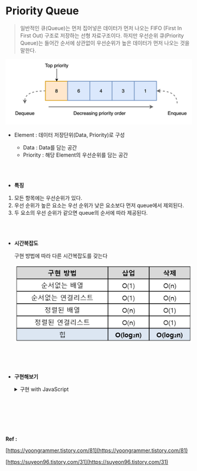 # Priority Queue

> 일반적인 큐(Queue)는 먼저 집어넣은 데이터가 먼저 나오는 FIFO (First In First Out) 구조로 저장하는 선형 자료구조이다.
> 하지만 우선순위 큐(Priority Queue)는 들어간 순서에 상관없이 우선순위가 높은 데이터가 먼저 나오는 것을 말한다.

![Untitled](<Priority-Queue(img)/Untitled.png>)

- Element : 데이터 저장단위(Data, Priority)로 구성

  - Data : Data를 담는 공간
  - Priority : 해당 Element의 우선순위를 담는 공간

<br>
<br>

- **특징**

1. 모든 항목에는 우선순위가 있다.
2. 우선 순위가 높은 요소는 우선 순위가 낮은 요소보다 먼저 queue에서 제외된다.
3. 두 요소의 우선 순위가 같으면 queue의 순서에 따라 제공된다.

<br>
<br>

- **시간복잡도**

  구현 방법에 따라 다른 시간복잡도를 갖는다

  ![Untitled](<Priority-Queue(img)/Untitled%201.png>)

<br>
<br>
<br>

- **구현해보기**
  <details>
  <summary>구현 with JavaScript</summary>

  ```jsx
  // Element() : 데이터와 우선순위를 저장하기 위한 생성자 함수
  function Element(data, priority) {
    this.data = data;
    this.priority = priority;
  }

  // PriorityQueue() : Element 관리를 위한 생성자 함수
  function PriorityQueue() {
    this.array = [];
  }

  // getBuffet() : 객체 내 데이터 셋 반환
  PriorityQueue.prototype.getBuffer = function () {
    return this.array.map((element) => element.data);
  };

  // isEmpty() : 객체 내 데이터 존재 여부 파악
  PriorityQueue.prototype.isEmpty = function () {
    return this.array.length === 0;
  };

  // enqueue() : 데이터 추가
  PriorityQueue.prototype.enqueue = function (data, priority) {
    let element = new Element(data, priority);
    let added = false;

    for (let i = 0; i < this.array.length; i++) {
      if (element.priority < this.array[i].priority) {
        this.array.splice(i, 0, element);
        added = true;
        break;
      }
    }

    if (!added) {
      this.array.push(element);
    }

    return this.array.length;
  };

  // dequeue() : 데이터 삭제
  PriorityQueue.prototype.dequeue = function () {
    return this.array.shift();
  };

  // front() : 가장 첫 데이터 반환
  PriorityQueue.prototype.front = function () {
    return this.array.length == 0 ? undefined : this.array[0].data;
  };

  // size() : 큐 내 데이터 개수 반환
  PriorityQueue.prototype.size = function () {
    return this.array.length;
  };

  // clear() : 큐 초기화
  PriorityQueue.prototype.clear = function () {
    this.array = [];
  };
  ```

    </details>
  </br>
  </br>
  </br>
  </br>
  </br>
  </br>

**Ref :**

[https://yoongrammer.tistory.com/81](https://yoongrammer.tistory.com/81)

[https://suyeon96.tistory.com/31](https://suyeon96.tistory.com/31)
